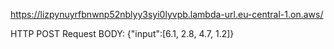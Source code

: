 https://lizpynuyrfbnwnp52nblyy3syi0lyvpb.lambda-url.eu-central-1.on.aws/

HTTP POST Request BODY: {"input":[6.1, 2.8, 4.7, 1.2]}